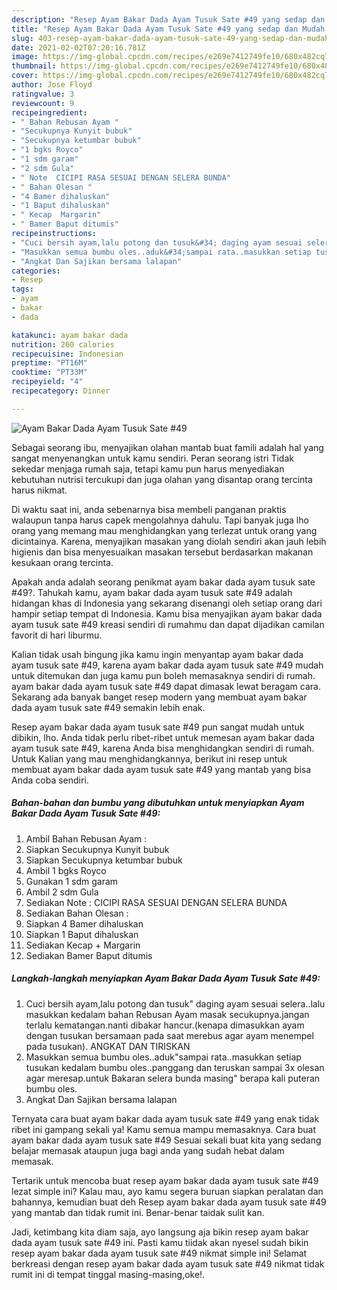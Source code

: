 ```yaml
---
description: "Resep Ayam Bakar Dada Ayam Tusuk Sate #49 yang sedap dan Mudah Dibuat"
title: "Resep Ayam Bakar Dada Ayam Tusuk Sate #49 yang sedap dan Mudah Dibuat"
slug: 403-resep-ayam-bakar-dada-ayam-tusuk-sate-49-yang-sedap-dan-mudah-dibuat
date: 2021-02-02T07:20:16.781Z
image: https://img-global.cpcdn.com/recipes/e269e7412749fe10/680x482cq70/ayam-bakar-dada-ayam-tusuk-sate-49-foto-resep-utama.jpg
thumbnail: https://img-global.cpcdn.com/recipes/e269e7412749fe10/680x482cq70/ayam-bakar-dada-ayam-tusuk-sate-49-foto-resep-utama.jpg
cover: https://img-global.cpcdn.com/recipes/e269e7412749fe10/680x482cq70/ayam-bakar-dada-ayam-tusuk-sate-49-foto-resep-utama.jpg
author: Jose Floyd
ratingvalue: 3
reviewcount: 9
recipeingredient:
- " Bahan Rebusan Ayam "
- "Secukupnya Kunyit bubuk"
- "Secukupnya ketumbar bubuk"
- "1 bgks Royco"
- "1 sdm garam"
- "2 sdm Gula"
- " Note  CICIPI RASA SESUAI DENGAN SELERA BUNDA"
- " Bahan Olesan "
- "4 Bamer dihaluskan"
- "1 Baput dihaluskan"
- " Kecap  Margarin"
- " Bamer Baput ditumis"
recipeinstructions:
- "Cuci bersih ayam,lalu potong dan tusuk&#34; daging ayam sesuai selera..lalu masukkan kedalam bahan Rebusan Ayam masak secukupnya.jangan terlalu kematangan.nanti dibakar hancur.(kenapa dimasukkan ayam dengan tusukan bersamaan pada saat merebus agar ayam menempel pada tusukan). ANGKAT DAN TIRISKAN"
- "Masukkan semua bumbu oles..aduk&#34;sampai rata..masukkan setiap tusukan kedalam bumbu oles..panggang dan teruskan sampai 3x olesan agar meresap.untuk Bakaran selera bunda masing&#34; berapa kali puteran bumbu oles."
- "Angkat Dan Sajikan bersama lalapan"
categories:
- Resep
tags:
- ayam
- bakar
- dada

katakunci: ayam bakar dada 
nutrition: 260 calories
recipecuisine: Indonesian
preptime: "PT16M"
cooktime: "PT33M"
recipeyield: "4"
recipecategory: Dinner

---
```



![Ayam Bakar Dada Ayam Tusuk Sate #49](https://img-global.cpcdn.com/recipes/e269e7412749fe10/680x482cq70/ayam-bakar-dada-ayam-tusuk-sate-49-foto-resep-utama.jpg)

Sebagai seorang ibu, menyajikan olahan mantab buat famili adalah hal yang sangat menyenangkan untuk kamu sendiri. Peran seorang istri Tidak sekedar menjaga rumah saja, tetapi kamu pun harus menyediakan kebutuhan nutrisi tercukupi dan juga olahan yang disantap orang tercinta harus nikmat.

Di waktu  saat ini, anda sebenarnya bisa membeli panganan praktis walaupun tanpa harus capek mengolahnya dahulu. Tapi banyak juga lho orang yang memang mau menghidangkan yang terlezat untuk orang yang dicintainya. Karena, menyajikan masakan yang diolah sendiri akan jauh lebih higienis dan bisa menyesuaikan masakan tersebut berdasarkan makanan kesukaan orang tercinta. 



Apakah anda adalah seorang penikmat ayam bakar dada ayam tusuk sate #49?. Tahukah kamu, ayam bakar dada ayam tusuk sate #49 adalah hidangan khas di Indonesia yang sekarang disenangi oleh setiap orang dari hampir setiap tempat di Indonesia. Kamu bisa menyajikan ayam bakar dada ayam tusuk sate #49 kreasi sendiri di rumahmu dan dapat dijadikan camilan favorit di hari liburmu.

Kalian tidak usah bingung jika kamu ingin menyantap ayam bakar dada ayam tusuk sate #49, karena ayam bakar dada ayam tusuk sate #49 mudah untuk ditemukan dan juga kamu pun boleh memasaknya sendiri di rumah. ayam bakar dada ayam tusuk sate #49 dapat dimasak lewat beragam cara. Sekarang ada banyak banget resep modern yang membuat ayam bakar dada ayam tusuk sate #49 semakin lebih enak.

Resep ayam bakar dada ayam tusuk sate #49 pun sangat mudah untuk dibikin, lho. Anda tidak perlu ribet-ribet untuk memesan ayam bakar dada ayam tusuk sate #49, karena Anda bisa menghidangkan sendiri di rumah. Untuk Kalian yang mau menghidangkannya, berikut ini resep untuk membuat ayam bakar dada ayam tusuk sate #49 yang mantab yang bisa Anda coba sendiri.

<!--inarticleads1-->

##### Bahan-bahan dan bumbu yang dibutuhkan untuk menyiapkan Ayam Bakar Dada Ayam Tusuk Sate #49:

1. Ambil  Bahan Rebusan Ayam :
1. Siapkan Secukupnya Kunyit bubuk
1. Siapkan Secukupnya ketumbar bubuk
1. Ambil 1 bgks Royco
1. Gunakan 1 sdm garam
1. Ambil 2 sdm Gula
1. Sediakan  Note : CICIPI RASA SESUAI DENGAN SELERA BUNDA
1. Sediakan  Bahan Olesan :
1. Siapkan 4 Bamer dihaluskan
1. Siapkan 1 Baput dihaluskan
1. Sediakan  Kecap + Margarin
1. Sediakan  Bamer Baput ditumis




<!--inarticleads2-->

##### Langkah-langkah menyiapkan Ayam Bakar Dada Ayam Tusuk Sate #49:

1. Cuci bersih ayam,lalu potong dan tusuk&#34; daging ayam sesuai selera..lalu masukkan kedalam bahan Rebusan Ayam masak secukupnya.jangan terlalu kematangan.nanti dibakar hancur.(kenapa dimasukkan ayam dengan tusukan bersamaan pada saat merebus agar ayam menempel pada tusukan). ANGKAT DAN TIRISKAN
1. Masukkan semua bumbu oles..aduk&#34;sampai rata..masukkan setiap tusukan kedalam bumbu oles..panggang dan teruskan sampai 3x olesan agar meresap.untuk Bakaran selera bunda masing&#34; berapa kali puteran bumbu oles.
1. Angkat Dan Sajikan bersama lalapan




Ternyata cara buat ayam bakar dada ayam tusuk sate #49 yang enak tidak ribet ini gampang sekali ya! Kamu semua mampu memasaknya. Cara buat ayam bakar dada ayam tusuk sate #49 Sesuai sekali buat kita yang sedang belajar memasak ataupun juga bagi anda yang sudah hebat dalam memasak.

Tertarik untuk mencoba buat resep ayam bakar dada ayam tusuk sate #49 lezat simple ini? Kalau mau, ayo kamu segera buruan siapkan peralatan dan bahannya, kemudian buat deh Resep ayam bakar dada ayam tusuk sate #49 yang mantab dan tidak rumit ini. Benar-benar taidak sulit kan. 

Jadi, ketimbang kita diam saja, ayo langsung aja bikin resep ayam bakar dada ayam tusuk sate #49 ini. Pasti kamu tiidak akan nyesel sudah bikin resep ayam bakar dada ayam tusuk sate #49 nikmat simple ini! Selamat berkreasi dengan resep ayam bakar dada ayam tusuk sate #49 nikmat tidak rumit ini di tempat tinggal masing-masing,oke!.

